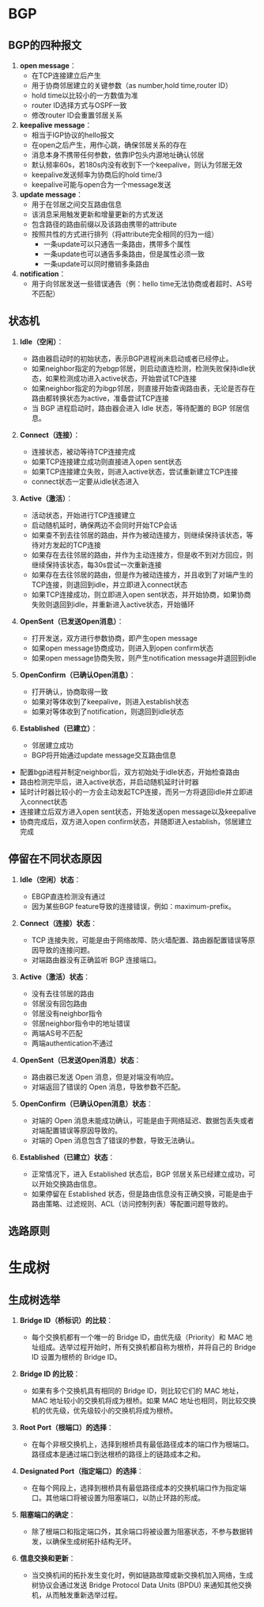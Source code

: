 # BGP
## BGP的四种报文
1. **open message**：
	- 在TCP连接建立后产生
	- 用于协商邻居建立的关键参数（as number,hold time,router ID）
	- hold time以比较小的一方数值为准
	- router ID选择方式与OSPF一致
	- 修改router ID会重置邻居关系
2. **keepalive message**：
	- 相当于IGP协议的hello报文
	- 在open之后产生，用作心跳，确保邻居关系的存在
	- 消息本身不携带任何参数，依靠IP包头内源地址确认邻居
	- 默认频率60s，若180s内没有收到下一个keepalive，则认为邻居无效
	- keepalive发送频率为协商后的hold time/3
	- keepalive可能与open合为一个message发送
3. **update message**：
	- 用于在邻居之间交互路由信息
	- 该消息采用触发更新和增量更新的方式发送
	- 包含路径的路由前缀以及该路由携带的attribute
	- 按照共性的方式进行排列（将attribute完全相同的归为一组）
		- 一条update可以只通告一条路由，携带多个属性
		- 一条update也可以通告多条路由，但是属性必须一致
		- 一条update可以同时撤销多条路由
4. **notification**：
	- 用于向邻居发送一些错误通告（例：hello time无法协商或者超时、AS号不匹配）

## 状态机

1. **Idle（空闲）**：
   - 路由器启动时的初始状态，表示BGP进程尚未启动或者已经停止。
	- 如果neighbor指定的为ebgp邻居，则启动直连检测，检测失败保持idle状态，如果检测成功进入active状态，开始尝试TCP连接
	- 如果neighbor指定的为ibgp邻居，则直接开始查询路由表，无论是否存在路由都转换状态为active，准备尝试TCP连接
   - 当 BGP 进程启动时，路由器会进入 Idle 状态，等待配置的 BGP 邻居信息。

2. **Connect（连接）**：
	- 连接状态，被动等待TCP连接完成
	- 如果TCP连接建立成功则直接进入open sent状态
	- 如果TCP连接建立失败，则进入active状态，尝试重新建立TCP连接
	- connect状态一定要从idle状态进入	

3. **Active（激活）**：
	- 活动状态，开始进行TCP连接建立
	- 启动随机延时，确保两边不会同时开始TCP会话
	- 如果查不到去往邻居的路由，并作为被动连接方，则继续保持该状态，等待对方发起的TCP连接
	- 如果存在去往邻居的路由，并作为主动连接方，但是收不到对方回应，则继续保持该状态，每30s尝试一次重新连接
	- 如果存在去往邻居的路由，但是作为被动连接方，并且收到了对端产生的TCP连接，则退回到idle，并立即进入connect状态
	- 如果TCP连接成功，则立即进入open sent状态，并开始协商，如果协商失败则退回到idle，并重新进入active状态，开始循环

4. **OpenSent（已发送Open消息）**：
	- 打开发送，双方进行参数协商，即产生open message
	- 如果open message协商成功，则进入到open confirm状态
	- 如果open message协商失败，则产生notification message并退回到idle

5. **OpenConfirm（已确认Open消息）**：
	- 打开确认，协商取得一致
	- 如果对等体收到了keepalive，则进入establish状态
	- 如果对等体收到了notification，则退回到idle状态

6. **Established（已建立）**：
	- 邻居建立成功
	- BGP将开始通过update message交互路由信息

- 配置bgp进程并制定neighbor后，双方初始处于idle状态，开始检查路由
- 路由检测完毕后，进入active状态，并启动随机延时计时器
- 延时计时器比较小的一方会主动发起TCP连接，而另一方将退回idle并立即进入connect状态
- 连接建立后双方进入open sent状态，开始发送open message以及keepalive
- 协商完成后，双方进入open confirm状态，并随即进入establish，邻居建立完成

## 停留在不同状态原因

1. **Idle（空闲）状态**：
   - EBGP直连检测没有通过
   - 因为某些BGP feature导致的连接错误，例如：maximum-prefix。

2. **Connect（连接）状态**：
   - TCP 连接失败，可能是由于网络故障、防火墙配置、路由器配置错误等原因导致的连接问题。
   - 对端路由器没有正确监听 BGP 连接端口。

3. **Active（激活）状态**：
   - 没有去往邻居的路由
	- 邻居没有回包路由
	- 邻居没有neighbor指令
	- 邻居neighbor指令中的地址错误
	- 两端AS号不匹配
	- 两端authentication不通过

4. **OpenSent（已发送Open消息）状态**：
   - 路由器已发送 Open 消息，但是对端没有响应。
   - 对端返回了错误的 Open 消息，导致参数不匹配。

5. **OpenConfirm（已确认Open消息）状态**：
   - 对端的 Open 消息未能成功确认，可能是由于网络延迟、数据包丢失或者对端配置错误等原因导致的。
   - 对端的 Open 消息包含了错误的参数，导致无法确认。

6. **Established（已建立）状态**：
   - 正常情况下，进入 Established 状态后，BGP 邻居关系已经建立成功，可以开始交换路由信息。
   - 如果停留在 Established 状态，但是路由信息没有正确交换，可能是由于路由策略、过滤规则、ACL（访问控制列表）等配置问题导致的。

## 选路原则

# 生成树
## 生成树选举

1. **Bridge ID（桥标识）的比较**：
   - 每个交换机都有一个唯一的 Bridge ID，由优先级（Priority）和 MAC 地址组成。选举过程开始时，所有交换机都自称为根桥，并将自己的 Bridge ID 设置为根桥的 Bridge ID。

2. **Bridge ID 的比较**：
   - 如果有多个交换机具有相同的 Bridge ID，则比较它们的 MAC 地址，MAC 地址较小的交换机将成为根桥。如果 MAC 地址也相同，则比较交换机的优先级，优先级较小的交换机将成为根桥。

3. **Root Port（根端口）的选择**：
   - 在每个非根交换机上，选择到根桥具有最低路径成本的端口作为根端口。路径成本是通过端口到达根桥的路径上的链路成本之和。

4. **Designated Port（指定端口）的选择**：
   - 在每个网段上，选择到根桥具有最低路径成本的交换机端口作为指定端口。其他端口将被设置为阻塞端口，以防止环路的形成。

5. **阻塞端口的确定**：
   - 除了根端口和指定端口外，其余端口将被设置为阻塞状态，不参与数据转发，以确保生成树拓扑结构无环。

6. **信息交换和更新**：
   - 当交换机间的拓扑发生变化时，例如链路故障或新交换机加入网络，生成树协议会通过发送 Bridge Protocol Data Units (BPDU) 来通知其他交换机，从而触发重新选举过程。
